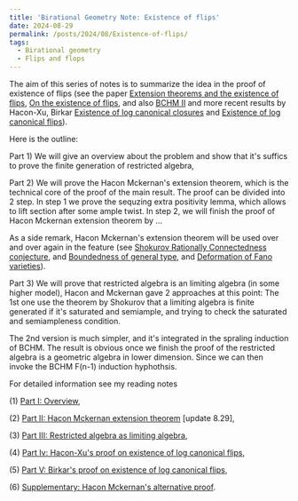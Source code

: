 ```yaml
---
title: 'Birational Geometry Note: Existence of flips'
date: 2024-08-29
permalink: /posts/2024/08/Existence-of-flips/
tags:
  - Birational geometry
  - Flips and flops
---
```


The aim of this series of notes is to summarize the idea in the proof of existence of flips (see the paper [Extension theorems and the existence of flips](https://academic.oup.com/book/6326/chapter-abstract/150033223?redirectedFrom=fulltext), [On the existence of flips](https://arxiv.org/abs/math/0507597), and also [BCHM II](https://mathscinet.ams.org/mathscinet/article?mr=2601040) and more recent results by Hacon-Xu, Birkar [Existence of log canonical closures](https://link.springer.com/article/10.1007/s00222-012-0409-0) and [Existence of log canonical flips](https://mathscinet.ams.org/mathscinet/article?mr=2929730)). 

Here is the outline: 

Part 1) We will give an overview about the problem and show that it's suffics to prove the finite generation of restricted algebra,

Part 2) We will prove the Hacon Mckernan's extension theorem, which is the technical core of the proof of the main result. The proof can be divided into 2 step. In step 1 we prove the sequzing extra positivity lemma, which allows to lift section after some ample twist. In step 2, we will finish the proof of Hacon Mckernan extension theorem by ... 

As a side remark, Hacon Mckernan's extension theorem will be used over and over again in the feature (see [Shokurov Rationally Connectedness conjecture](https://yilimath.github.io/posts/2024/08/Shokurov-Rationally-Connectedness/), and [Boundedness of general type](https://yilimath.github.io/posts/2024/08/Boundedness-general-type/), and [Deformation of Fano varieties](https://yilimath.github.io/posts/2024/08/Deformation-Fano/)).

Part 3) We will prove that restricted algebra is an limiting algebra (in some higher model), Hacon and Mckernan gave 2 approaches at this point: The 1st one use the theorem by Shokurov that a limiting algebra is finite generated if it's saturated and semiample, and trying to check the saturated and semiampleness condition. 

The 2nd version is much simpler, and it's integrated in the spraling induction of BCHM. The result is obvious once we finish the proof of the restricted algebra is a geometric algebra in lower dimension. Since we can then invoke the BCHM F(n-1) induction hyphothsis.


For detailed information see my reading notes

(1) [Part I: Overview](https://yilimath.github.io/files/Birational/BCHM/ExistenceFlip.pdf),

(2) [Part II: Hacon Mckernan extension theorem](https://yilimath.github.io/files/Birational/BCHM/HaconMckernanExtension.pdf) [update 8.29],

(3) [Part III: Restricted algebra as limiting algebra](https://yilimath.github.io/files/Birational/BCHM/RestrictedAlgebra.pdf),

(4) [Part Iv: Hacon-Xu's proof on existence of log canonical flips](https://yilimath.github.io/files/Birational/BCHM/ExistenceLCFlip1.pdf),

(5) [Part V: Birkar's proof on existence of log canonical flips](https://yilimath.github.io/files/Birational/BCHM/ExistenceLCFlip2.pdf),

(6) [Supplementary: Hacon Mckernan's alternative proof](https://yilimath.github.io/files/Birational/BCHM/ExistenceFlip2.pdf).


